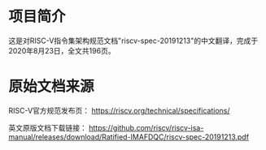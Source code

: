 # 项目简介

这是对RISC-V指令集架构规范文档"riscv-spec-20191213"的中文翻译，完成于2020年8月23日，全文共196页。

# 原始文档来源

RISC-V官方规范发布页：
https://riscv.org/technical/specifications/

英文原版文档下载链接：
https://github.com/riscv/riscv-isa-manual/releases/download/Ratified-IMAFDQC/riscv-spec-20191213.pdf
